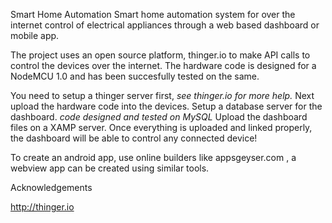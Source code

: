 Smart Home Automation
Smart home automation system for over the internet control of electrical appliances through a web based dashboard or mobile app.

The project uses an open source platform, thinger.io to make API calls to control the devices over the internet.
The hardware code is designed for a NodeMCU 1.0 and has been succesfully tested on the same.

You need to setup a thinger server first, *see thinger.io for more help.*
Next upload the hardware code into the devices.
Setup a database server for the dashboard. *code designed and tested on MySQL*
Upload the dashboard files on a XAMP server.
Once everything is uploaded and linked properly, the dashboard will be able to control any connected device!

To create an android app, use online builders like appsgeyser.com , a webview app can be created using similar tools.

Acknowledgements

http://thinger.io
